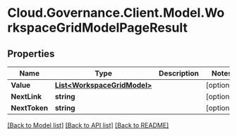 # Cloud.Governance.Client.Model.WorkspaceGridModelPageResult
## Properties

Name | Type | Description | Notes
------------ | ------------- | ------------- | -------------
**Value** | [**List&lt;WorkspaceGridModel&gt;**](WorkspaceGridModel.md) |  | [optional] 
**NextLink** | **string** |  | [optional] 
**NextToken** | **string** |  | [optional] 

[[Back to Model list]](../README.md#documentation-for-models) [[Back to API list]](../README.md#documentation-for-api-endpoints) [[Back to README]](../README.md)

